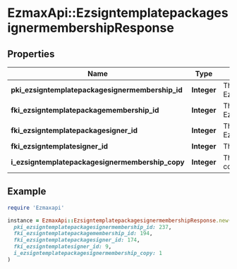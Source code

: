 # EzmaxApi::EzsigntemplatepackagesignermembershipResponse

## Properties

| Name | Type | Description | Notes |
| ---- | ---- | ----------- | ----- |
| **pki_ezsigntemplatepackagesignermembership_id** | **Integer** | The unique ID of the Ezsigntemplatepackagesignermembership |  |
| **fki_ezsigntemplatepackagemembership_id** | **Integer** | The unique ID of the Ezsigntemplatepackagemembership |  |
| **fki_ezsigntemplatepackagesigner_id** | **Integer** | The unique ID of the Ezsigntemplatepackagesigner |  |
| **fki_ezsigntemplatesigner_id** | **Integer** | The unique ID of the Ezsigntemplatesigner |  |
| **i_ezsigntemplatepackagesignermembership_copy** | **Integer** | The Copy number in case of multiple copies. | [optional] |

## Example

```ruby
require 'Ezmaxapi'

instance = EzmaxApi::EzsigntemplatepackagesignermembershipResponse.new(
  pki_ezsigntemplatepackagesignermembership_id: 237,
  fki_ezsigntemplatepackagemembership_id: 194,
  fki_ezsigntemplatepackagesigner_id: 174,
  fki_ezsigntemplatesigner_id: 9,
  i_ezsigntemplatepackagesignermembership_copy: 1
)
```

